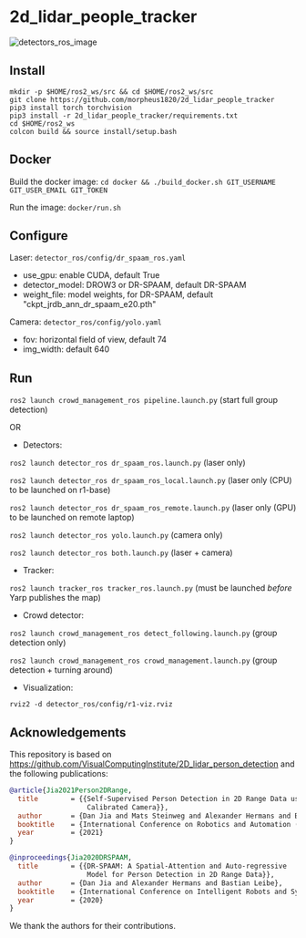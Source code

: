 # 2d_lidar_people_tracker
![detectors_ros_image](https://github.com/morpheus1820/2d_lidar_people_tracker/assets/1096775/79d191a8-ddf1-4240-8a58-34563a4129eb)

## Install
```
mkdir -p $HOME/ros2_ws/src && cd $HOME/ros2_ws/src
git clone https://github.com/morpheus1820/2d_lidar_people_tracker
pip3 install torch torchvision
pip3 install -r 2d_lidar_people_tracker/requirements.txt
cd $HOME/ros2_ws 
colcon build && source install/setup.bash
```
## Docker
Build the docker image: `cd docker && ./build_docker.sh GIT_USERNAME GIT_USER_EMAIL GIT_TOKEN`

Run the image: `docker/run.sh`

## Configure
Laser: `detector_ros/config/dr_spaam_ros.yaml`
  - use_gpu: enable CUDA, default True
  - detector_model: DROW3 or DR-SPAAM, default DR-SPAAM
  - weight_file: model weights, for DR-SPAAM, default "ckpt_jrdb_ann_dr_spaam_e20.pth"

Camera:  `detector_ros/config/yolo.yaml`
  - fov: horizontal field of view, default 74
  - img_width: default 640

## Run

`ros2 launch crowd_management_ros pipeline.launch.py` (start full group detection)

OR

- Detectors:

`ros2 launch detector_ros dr_spaam_ros.launch.py` (laser only)

`ros2 launch detector_ros dr_spaam_ros_local.launch.py` (laser only (CPU) to be launched on r1-base)

`ros2 launch detector_ros dr_spaam_ros_remote.launch.py` (laser only (GPU) to be launched on remote laptop)

`ros2 launch detector_ros yolo.launch.py` (camera only)

`ros2 launch detector_ros both.launch.py` (laser + camera)

- Tracker:

`ros2 launch tracker_ros tracker_ros.launch.py` (must be launched *before* Yarp publishes the map)

- Crowd detector:

`ros2 launch crowd_management_ros detect_following.launch.py` (group detection only)

`ros2 launch crowd_management_ros crowd_management.launch.py` (group detection + turning around)

- Visualization:

`rviz2 -d detector_ros/config/r1-viz.rviz`

## Acknowledgements
This repository is based on https://github.com/VisualComputingInstitute/2D_lidar_person_detection
and the following publications:
```BibTeX
@article{Jia2021Person2DRange,
  title        = {{Self-Supervised Person Detection in 2D Range Data using a
                   Calibrated Camera}},
  author       = {Dan Jia and Mats Steinweg and Alexander Hermans and Bastian Leibe},
  booktitle    = {International Conference on Robotics and Automation (ICRA)},
  year         = {2021}
}

@inproceedings{Jia2020DRSPAAM,
  title        = {{DR-SPAAM: A Spatial-Attention and Auto-regressive
                   Model for Person Detection in 2D Range Data}},
  author       = {Dan Jia and Alexander Hermans and Bastian Leibe},
  booktitle    = {International Conference on Intelligent Robots and Systems (IROS)},
  year         = {2020}
}
```
We thank the authors for their contributions. 
